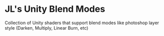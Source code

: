 # JL's Unity Blend Modes
Collection of Unity shaders that support blend modes like photoshop layer style (Darken, Multiply, Linear Burn, etc)
